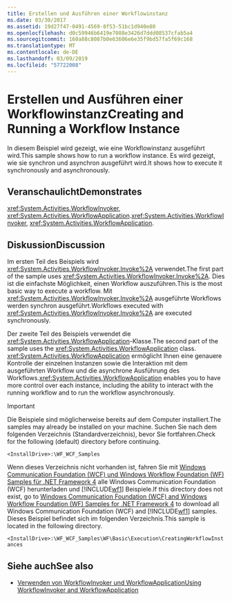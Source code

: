 ```yaml
---
title: Erstellen und Ausführen einer Workflowinstanz
ms.date: 03/30/2017
ms.assetid: 19d27f47-0491-4569-8f53-51bc1d940e80
ms.openlocfilehash: d0c59946b6419e7088e3426d7ddd08537cfab5a4
ms.sourcegitcommit: 160a88c8087b0e63606e6e35f9bd57fa5f69c168
ms.translationtype: MT
ms.contentlocale: de-DE
ms.lasthandoff: 03/09/2019
ms.locfileid: "57722008"
---
```

# <a name="creating-and-running-a-workflow-instance"></a><span data-ttu-id="94226-102">Erstellen und Ausführen einer Workflowinstanz</span><span class="sxs-lookup"><span data-stu-id="94226-102">Creating and Running a Workflow Instance</span></span>
<span data-ttu-id="94226-103">In diesem Beispiel wird gezeigt, wie eine Workflowinstanz ausgeführt wird.</span><span class="sxs-lookup"><span data-stu-id="94226-103">This sample shows how to run a workflow instance.</span></span> <span data-ttu-id="94226-104">Es wird gezeigt, wie sie synchron und asynchron ausgeführt wird.</span><span class="sxs-lookup"><span data-stu-id="94226-104">It shows how to execute it synchronously and asynchronously.</span></span>  
  
## <a name="demonstrates"></a><span data-ttu-id="94226-105">Veranschaulicht</span><span class="sxs-lookup"><span data-stu-id="94226-105">Demonstrates</span></span>  
 <span data-ttu-id="94226-106"><xref:System.Activities.WorkflowInvoker>, <xref:System.Activities.WorkflowApplication>.</span><span class="sxs-lookup"><span data-stu-id="94226-106"><xref:System.Activities.WorkflowInvoker>, <xref:System.Activities.WorkflowApplication>.</span></span>  
  
## <a name="discussion"></a><span data-ttu-id="94226-107">Diskussion</span><span class="sxs-lookup"><span data-stu-id="94226-107">Discussion</span></span>  
 <span data-ttu-id="94226-108">Im ersten Teil des Beispiels wird <xref:System.Activities.WorkflowInvoker.Invoke%2A> verwendet.</span><span class="sxs-lookup"><span data-stu-id="94226-108">The first part of the sample uses <xref:System.Activities.WorkflowInvoker.Invoke%2A>.</span></span> <span data-ttu-id="94226-109">Dies ist die einfachste Möglichkeit, einen Workflow auszuführen.</span><span class="sxs-lookup"><span data-stu-id="94226-109">This is the most basic way to execute a workflow.</span></span> <span data-ttu-id="94226-110">Mit <xref:System.Activities.WorkflowInvoker.Invoke%2A> ausgeführte Workflows werden synchron ausgeführt.</span><span class="sxs-lookup"><span data-stu-id="94226-110">Workflows executed with <xref:System.Activities.WorkflowInvoker.Invoke%2A> are executed synchronously.</span></span>  
  
 <span data-ttu-id="94226-111">Der zweite Teil des Beispiels verwendet die <xref:System.Activities.WorkflowApplication>-Klasse.</span><span class="sxs-lookup"><span data-stu-id="94226-111">The second part of the sample uses the <xref:System.Activities.WorkflowApplication> class.</span></span> <span data-ttu-id="94226-112"><xref:System.Activities.WorkflowApplication> ermöglicht Ihnen eine genauere Kontrolle der einzelnen Instanzen sowie die Interaktion mit dem ausgeführten Workflow und die asynchrone Ausführung des Workflows.</span><span class="sxs-lookup"><span data-stu-id="94226-112"><xref:System.Activities.WorkflowApplication> enables you to have more control over each instance, including the ability to interact with the running workflow and to run the workflow asynchronously.</span></span>  
  
> [!IMPORTANT]
>  <span data-ttu-id="94226-113">Die Beispiele sind möglicherweise bereits auf dem Computer installiert.</span><span class="sxs-lookup"><span data-stu-id="94226-113">The samples may already be installed on your machine.</span></span> <span data-ttu-id="94226-114">Suchen Sie nach dem folgenden Verzeichnis (Standardverzeichnis), bevor Sie fortfahren.</span><span class="sxs-lookup"><span data-stu-id="94226-114">Check for the following (default) directory before continuing.</span></span>  
>   
>  `<InstallDrive>:\WF_WCF_Samples`  
>   
>  <span data-ttu-id="94226-115">Wenn dieses Verzeichnis nicht vorhanden ist, fahren Sie mit [Windows Communication Foundation (WCF) und Windows Workflow Foundation (WF) Samples für .NET Framework 4](https://go.microsoft.com/fwlink/?LinkId=150780) alle Windows Communication Foundation (WCF) herunterladen und [!INCLUDE[wf1](../../../../includes/wf1-md.md)] Beispiele.</span><span class="sxs-lookup"><span data-stu-id="94226-115">If this directory does not exist, go to [Windows Communication Foundation (WCF) and Windows Workflow Foundation (WF) Samples for .NET Framework 4](https://go.microsoft.com/fwlink/?LinkId=150780) to download all Windows Communication Foundation (WCF) and [!INCLUDE[wf1](../../../../includes/wf1-md.md)] samples.</span></span> <span data-ttu-id="94226-116">Dieses Beispiel befindet sich im folgenden Verzeichnis.</span><span class="sxs-lookup"><span data-stu-id="94226-116">This sample is located in the following directory.</span></span>  
>   
>  `<InstallDrive>:\WF_WCF_Samples\WF\Basic\Execution\CreatingWorkflowInstances`  
  
## <a name="see-also"></a><span data-ttu-id="94226-117">Siehe auch</span><span class="sxs-lookup"><span data-stu-id="94226-117">See also</span></span>
- [<span data-ttu-id="94226-118">Verwenden von WorkflowInvoker und WorkflowApplication</span><span class="sxs-lookup"><span data-stu-id="94226-118">Using WorkflowInvoker and WorkflowApplication</span></span>](../using-workflowinvoker-and-workflowapplication.md)
